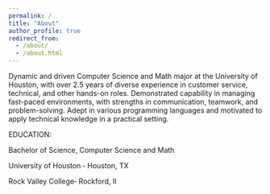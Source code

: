 ```yaml
---
permalink: /
title: "About"
author_profile: true
redirect_from: 
  - /about/
  - /about.html
---
```



 
 Dynamic and driven Computer Science and Math major at the University of Houston,
 with over 2.5 years of diverse experience in customer service, technical, and other
 hands-on roles. Demonstrated capability in managing fast-paced environments, with
 strengths in communication, teamwork, and problem-solving.   Adept in various
 programming languages and motivated to apply technical knowledge in a practical
 setting.

 EDUCATION: 
 
 Bachelor of Science, Computer Science and Math

 University of Houston ‐ Houston, TX 
 
 Rock Valley College‐ Rockford, Il
 
 
